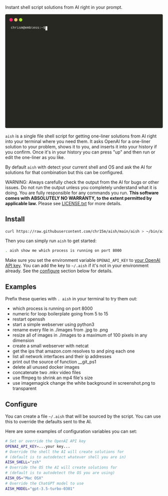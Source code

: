 Instant shell script solutions from AI right in your prompt.

![SVG screencast of aish in action](./screencast.svg)

`aish` is a single file shell script for getting one-liner solutions from AI right into your terminal where you need them.
It asks OpenAI for a one-liner solution to your problem, shows it to you, and inserts it into your history if you confirm.
Once it's in your history you can press "up" and then run or edit the one-liner as you like.

By default `aish` with detect your current shell and OS and ask the AI for solutions for that combination but this can be configured.

WARNING: Always carefully check the output from the AI for bugs or other issues. Do not run the output unless you completely understand what it is doing. You are fully responsible for any commands you run. **This software comes with ABSOLUTELY NO WARRANTY, to the extent permitted by applicable law.** Please see [LICENSE.txt](./LICENSE.txt) for more details.

## Install

```bash
curl https://raw.githubusercontent.com/chr15m/aish/main/aish > ~/bin/aish && chmod 755 ~/bin/aish
```

Then you can simply run `aish` to get started:

```bash
. aish show me which process is running on port 8000
```

Make sure you set the environment variable `OPENAI_API_KEY` to [your OpenAI API key](https://platform.openai.com/account/api-keys).
You can add the key to `~/.aish` if it's not in your environment already. See the [configure](#configure) section below for details.

## Examples

Prefix these queries with `. aish` in your terminal to try them out:

- which process is running on port 8000
- numeric for loop boilerplate going from 5 to 15
- restart openssh
- start a simple webserver using python3
- rename every file in ./images from .jpg to .png
- resize all of images in ./images to a maximum of 100 pixels in any dimension
- create a small webserver with netcat
- get the ips that amazon.com resolves to and ping each one
- list all network interfaces and their ip addresses
- print out the source of function __git_ps1
- delete all unused docker images
- concatenate two .mkv video files
- use ffmpeg to shrink an mp4 file's size
- use imagemagick change the white background in screenshot.png to transparent

## Configure

You can create a file `~/.aish` that will be sourced by the script.
You can use this to override the defaults sent to the AI.

Here are some examples of configuration variables you can set:

```bash
# Set or override the OpenAI API key
OPENAI_API_KEY=...your key...
# Override the shell the AI will create solutions for
# (default is to autodetect whatever shell you are in)
AISH_SHELL="zsh"
# Override the OS the AI will create solutions for
# (default is to autodetect the OS you are using)
AISH_OS="Mac OSX"
# Override the ChatGPT model to use
AISH_MODEL="gpt-3.5-turbo-0301"
```

